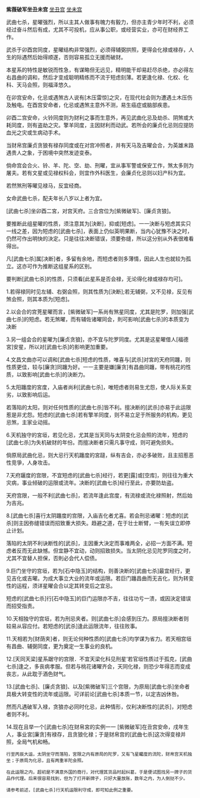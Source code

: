 **紫薇破军坐丑未宫**
[坐丑宫](./武曲七杀坐卯宫.png)
[坐未宫](./武曲七杀坐酉宫.png)

武曲七杀，星曜强烈，所以主其人做事有魄力有毅力，但亦主青少年时不利，必须经过奋斗然后有成，尤其不可投机，应从事公职，或经营实业，亦可在财经界工作。

武杀于卯酉宫同度，星曜结构非常强烈，必须得辅弼拱照，更得会化禄或禄存，人生的际遇然后始得顺遂，否则容易孤立无援而破财。

本星系的特性是敏锐而性急，有谋略但无远见，精明能干却易赶尽杀绝，亦必得左右昌曲的调和，然后才变成聪明精练而不流于短虑刻薄。若更逢化禄、化权、化科、天马会照，则福泽悠久。

在卯宫安命，化忌或遇煞古人说有[木压雷惊]之灾，在现代社会则为遭遇土木压伤及触电。在酉宫安命者，化忌或遇煞主意外不测，易生癌症或脑部疾患。

卯酉二宫安命，火铃同度则为财利之事而生意外，再见武曲化忌及劫杀、阴煞或大耗同度，则有盗劫之灾。擎羊同度，主因财利而动武。若所会的廉贞化忌则应提防血光之灾或生病动手术。

当财帛宫廉贞贪狼有禄存同度或在对宫冲照者，并有天马及吉曜会合，为英雄末路遇贵人之象，于困境中突然发迹变泰。

倘命宫会合火、铃、羊、陀、空、劫、刑曜，宜从事军警或保安工作，煞太多则为屠夫。若有文星或见禄权科会，则宜作外科医生，会廉贞化忌则以妇产科为宜。

若然煞刑等曜见禄马，反宜经商。

女命武曲七杀，配夫年长八岁以上者为宜。





[武曲七杀]坐卯酉二宮，对宫天府。三合宫位为[紫微破军]、[廉贞贪狼]。

要推断此组星曜的性质，须注意其为[決断]，抑或[短虑]。一一決断与短虑其实只一线之差，因为短虑的[武曲七杀]，表面上仍似英明果断，当内心犹豫不決之时，仍然可作出明快的決定。只是往往决断错误，须要弥缝，所以这分别从外表很难看得出。

凡[武曲七杀]属[决断]者，多留有余地，而短虑者则多薄情，因此人生也就较为孤立。这亦可作为推断这组星系的区别。

要判断[武曲七杀]的性质，只须看[此星系是否会禄，无论得化禄或禄存均可]。

1.若得禄同时见左辅、右弼会照，则其性质为[決断];若无辅弼，又不见禄，反见有煞会照，则其本质为[短虑]。

2.以会合的宫茺星曜而言，[紫微破军]一系尚有煞星同度，尤其是陀罗，则加强[武曲七杀]的短虑。若无煞曜，而有辅佐诸曜同会，則可影响[武曲七杀]的本质变为决断

3.另一组会合的星曜为[廉贞贪狼]，亦不宜与陀罗同度。尤其是这星曜借人[福德宮]安星，所以对[武曲七杀]的影响更加重要。

4.文昌文曲亦可以调和[武曲七杀]短虑的性质，唯喜与[武杀]对宮的天府同躔，则性质更佳，较与[廉贪]同躔为好。一一主要是嫌[廉贪]有昌曲同躔，带有桃花的性质，以致影响[武曲七杀]的決断力。

5.太阳躔度的宮度，入庙者尚利[武曲七杀]，唯短虑者则易生尤怨，使人际关系变劣，以致影响后运。

若落陷的太阳，则对任何性质的[武曲七杀]皆不利。擅决断的[武杀]亦易于此运限惹是非尤怨。短虑的[武曲七杀]若有擎羊同度，则不易立足于所服务的机构，更见忌煞，主家业动摇。

6.天机独守的宮垣，若见化忌，尤其是当天同与太阴变化忌会照的流年，短虑的[武曲七杀]为失机破财的年份。而擅决断者只需凡事守成，则可避免损失。

倘原局武曲化忌，则大忌行天机躔度的宮躂，纵有吉会，亦必多破败，且主招惹恶性竞爭，人身攻击。

7.天府躧度的宫限，不宜短虑的[武曲七杀]经行，若更[露]或[空库]，则往往为重大灾病，事业倾破的运限或流年。决断的[武曲七杀]经行至此，亦要防劫盗。

天府宫限，一般不利[武曲七杀]，若流年逢此宫度，有流禄或流化禄照射，然后始为吉兆。

8.[武曲七杀]喜行太阴躔度的宫限，入庙吉化者尤喜。若会刑忌诸曜：短虑的[武杀]则主因弥缝错误而招致重大损失。趋避之道，在于壮士断臂，一有失误立即停止计划。

落陷的太阴不利诀断性的[武杀]，主因重大決定而事难两全，必招一方面不满。短虑者反而无此缺憾。但宜静不宜动，动则招致损失。当太阴化忌见陀罗同度之时，尤其不宜替人担保，否則必会代人偿债。

9.巨门坐守的宫垣，若为[石中隐玉]的结构，则善決断的[武曲七杀]最宜经行，更见吉化或吉曜。为成大事立大业的流年或运限。若巨门躔昌曲而无吉化，则为转变性的运程，须详星曜会合以定其转变后之宜忌。

短虑的[武曲七杀]行[石中隐玉]的巨门运限亦不吉，往往功亏一溃，或因決定错误而招受指责。

10.天相独守的宫垣，若为刑忌夹者。则[武曲七杀]会感到压力。原局擅決断者则较易从容应付。若短虑的[武杀]逢此运限流年，往往败事。

11.天相若为[财荫夹]者，则无论何种性质的[武曲七杀]均学谋为省力。若天相宫垣有昌曲、辅弼同度，更为奠定一生事业的良机。

12.[天同天梁]星系踞守的宫限．不宜天梁化科见刑星’若官垣性质过于孤克，[武曲七杀]逢之，多丧病孝服。但若与桃花诸曜齐会，天同化禄，则恐少年得志而变成丧志，从此耽于酒色财气。

13.[武曲七杀]、[廉贞贪狼]、以及[紫微破军]三个宫限，为原局[武曲七杀]坐命者具极大转变性的流年或运限。可详前论[武曲七杀]本质一节，以定吉凶休咎。

然而凡遇破军入禄，贪狼亦必同时化忌，此种情形，仅利决断性的[武杀]，对短虑者则不利。

14.现在且举一个[武曲七杀]在财帛宮的实例一一
    [紫微破军]在丑宫安命，戌年生人，事业宮[廉贪]有禄存，且贪狼化禄；于是财帛宫的[武曲七杀]这次得变禄并照，全局气机和畅。

    行至丙辰大运，太阴坐守而落陷，宮限之内有原局的陀罗，又有飞星矚度的流陀，财帛宫天机独坐；于原局为化忌，且有两重羊陀会照。

    在此运限之内，超初是不满意外国的商行，对代理其货品时起纠葛，于是便试图找另一牌子的货品作代理。后来很容易找到，但为了打开新牌子，只好大量放账，数年之内，为人倒挞不少。

    请参考前述，[武曲七杀]行天机运限利守成，即可知此例之重要。